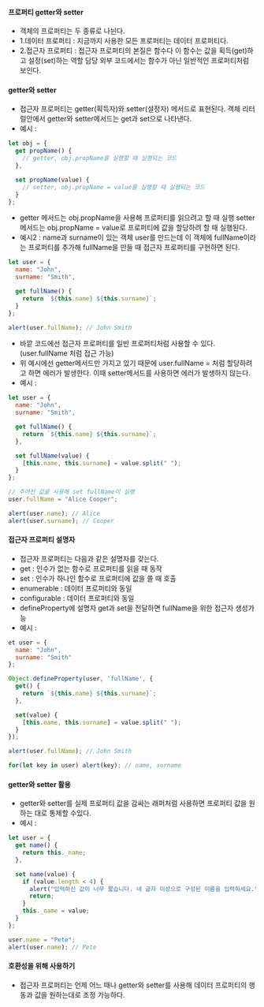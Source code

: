 #### 프로퍼티 getter와 setter
  * 객체의 프로퍼티는 두 종류로 나뉜다.
  * 1.데이터 프로퍼티 : 지금까지 사용한 모든 프로퍼티는 데이터 프로퍼티다.
  * 2.접근자 프로퍼티 : 접근자 프로퍼티의 본질은 함수다 이 함수는 값을 획득(get)하고 설정(set)하는 역할 담당 외부 코드에서는 함수가 아닌 일반적인 프로퍼티처럼 보인다.

#### getter와 setter
  * 접근자 프로퍼티는 getter(획득자)와 setter(설정자) 메서드로 표현된다. 객체 리터럴안에서 getter와 setter메서드는 get과 set으로 나타낸다.
  * 예시 :
```js
let obj = {
  get propName() {
    // getter, obj.propName을 실행할 때 실행되는 코드
  },

  set propName(value) {
    // setter, obj.propName = value를 실행할 때 실행되는 코드
  }
};
```
  * getter 메서드는 obj.propName을 사용해 프로퍼티를 읽으려고 할 때 실행 setter메서드는 obj.propName = value로 프로퍼티에 값을 할당하려 할 때 실행된다.
  * 예시2 : name과 surname이 있는 객체 user를 만드는데 이 객체에 fullName이라는 프로퍼티를 추가해 fullName을 만들 때 접근자 프로퍼티를 구현하면 된다.
```js
let user = {
  name: "John",
  surname: "Smith",

  get fullName() {
    return `${this.name} ${this.surname}`;
  }
};

alert(user.fullName); // John Smith
```
  * 바깥 코드에선 접근자 프로퍼티를 일반 프로퍼티처럼 사용할 수 있다.(user.fullName 처럼 접근 가능)
  * 위 예시에선 getter메서드만 가지고 있기 때문에 user.fullName = 처럼 할당하려고 하면 에러가 발생한다. 이때 setter메서드를 사용하면 에러가 발생하지 않는다.
  * 예시 : 

```js
let user = {
  name: "John",
  surname: "Smith",

  get fullName() {
    return `${this.name} ${this.surname}`;
  },

  set fullName(value) {
    [this.name, this.surname] = value.split(" ");
  }
};

// 주어진 값을 사용해 set fullName이 실행
user.fullName = "Alice Cooper";

alert(user.name); // Alice
alert(user.surname); // Cooper
```

#### 접근자 프로퍼티 설명자
  * 접근자 프로퍼티는 다음과 같은 설명자를 갖는다.
  * get : 인수가 없는 함수로 프로퍼티를 읽을 때 동작
  * set : 인수가 하나인 함수로 프로퍼티에 값을 쓸 때 호출
  * enumerable : 데이터 프로퍼티와 동일
  * configurable : 데이터 프로퍼티와 동일
  * defineProperty에 설명자 get과 set을 전달하면 fullName을 위한 접근자 생성가능
  * 예시 :
```js
et user = {
  name: "John",
  surname: "Smith"
};

Object.defineProperty(user, 'fullName', {
  get() {
    return `${this.name} ${this.surname}`;
  },

  set(value) {
    [this.name, this.surname] = value.split(" ");
  }
});

alert(user.fullName); // John Smith

for(let key in user) alert(key); // name, surname
```

#### getter와 setter 활용
  * getter와 setter를 실제 프로퍼티 값을 감싸는 래퍼처럼 사용하면 프로퍼티 값을 원하는 대로 통제할 수있다.
  * 예시 :
```js
let user = {
  get name() {
    return this._name;
  },

  set name(value) {
    if (value.length < 4) {
      alert("입력하신 값이 너무 짧습니다. 네 글자 이상으로 구성된 이름을 입력하세요.");
      return;
    }
    this._name = value;
  }
};

user.name = "Pete";
alert(user.name); // Pete
```

#### 호환성을 위해 사용하기
  * 접근자 프로퍼티는 언제 어느 때나 getter와 setter를 사용해 데이터 프로퍼티의 행동과 값을 원하는대로 조정 가능하다.
